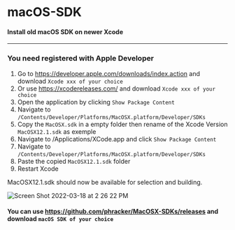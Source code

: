 # macOS-SDK

#### Install old macOS SDK on newer Xcode

----------------------------------------------------
### You need registered with Apple Developer

1. Go to https://developer.apple.com/downloads/index.action and download `Xcode xxx of your choice` 
2. Or use https://xcodereleases.com/ and download `Xcode xxx of your choice` 
3. Open the application by clicking `Show Package Content`
4. Navigate to `/Contents/Developer/Platforms/MacOSX.platform/Developer/SDKs`
5. Copy the `MacOSX.sdk` in a empty folder then rename of the Xcode Version `MacOSX12.1.sdk` as exemple
6. Navigate to /Applications/XCode.app and click `Show Package Content`
7. Navigate to `/Contents/Developer/Platforms/MacOSX.platform/Developer/SDKs`
8. Paste the copied `MacOSX12.1.sdk` folder
9. Restart Xcode

MacOSX12.1.sdk should now be available for selection and building.

![Screen Shot 2022-03-18 at 2 26 22 PM](https://user-images.githubusercontent.com/6248794/159061908-a67f1355-e76d-4023-b351-e131d9d924d2.png)

#### You can use https://github.com/phracker/MacOSX-SDKs/releases and download `macOS SDK of your choice`
